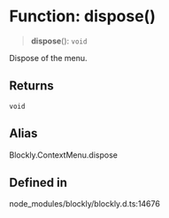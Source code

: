 # Function: dispose()

> **dispose**(): `void`

Dispose of the menu.

## Returns

`void`

## Alias

Blockly.ContextMenu.dispose

## Defined in

node_modules/blockly/blockly.d.ts:14676
